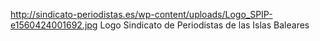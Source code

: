 http://sindicato-periodistas.es/wp-content/uploads/Logo_SPIP-e1560424001692.jpg
Logo Sindicato de Periodistas de las Islas Baleares
